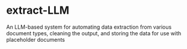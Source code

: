 # extract-LLM
An LLM-based system for automating data extraction from various document types, cleaning the output, and storing the data for use with placeholder documents

